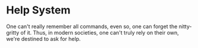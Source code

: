 # Help System

One can't really remember all commands, even so, one can forget the nitty-gritty of it.  Thus, in modern societies, one can't truly rely on their own, we're destined to ask for help. 